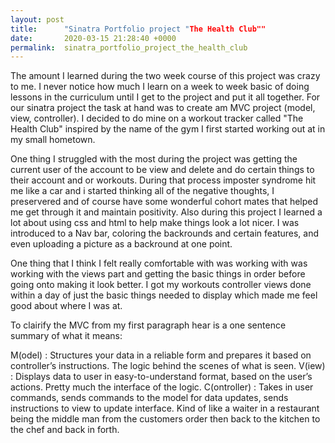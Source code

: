 ```yaml
---
layout: post
title:      "Sinatra Portfolio project "The Health Club""
date:       2020-03-15 21:28:40 +0000
permalink:  sinatra_portfolio_project_the_health_club
---
```



The amount I learned during the two week course of this project was crazy to me. I never notice how much I learn on a week to week basic of doing lessons in the curriculum until I get to the project and put it all together. For our sinatra project the task at hand was to create am MVC project (model, view, controller).  I decided to do mine on a workout tracker called "The Health Club" inspired by the name of the gym I first started working out at in my small hometown. 

 One thing I struggled with the most during the project was getting the current user of the account to be view and delete and do certain things to their account and or workouts. During that process imposter syndrome hit me like a car and i started thinking all of the negative thoughts, I preservered and of course have some wonderful cohort mates that helped me get through it and maintain positivity. Also during this project I learned a lot about using css and html to help make things look a lot nicer. I was introduced to a Nav bar, coloring the backrounds and certain features, and even uploading a picture as a backround at one point.
 
 One thing that I think I felt really comfortable with was working with was working with the views part and getting the basic things in order before going onto making it look better. I got my workouts controller views done within a day of just the basic things needed to display which made me feel good about where I was at. 
 
 To clairify the MVC from my first paragraph hear is a one sentence summary of what it means:

M(odel) : Structures your data in a reliable form and prepares it based on controller’s instructions. The logic behind the scenes of what is seen.
V(iew) :  Displays data to user in easy-to-understand format, based on the user’s actions. Pretty much the interface of the logic.
C(ontroller) :  Takes in user commands, sends commands to the model for data updates, sends instructions to view to update interface. Kind of like a waiter in a restaurant being the middle man from the customers order then back to the kitchen  to the chef and back in forth. 
